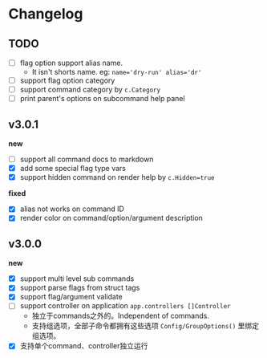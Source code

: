 # Changelog

## TODO

- [ ] flag option support alias name. 
  - It isn't shorts name. eg: `name='dry-run' alias='dr'`
- [ ] support flag option category
- [ ] support command category by `c.Category`
- [ ] print parent's options on subcommand help panel

## v3.0.1

**new**

- [ ] support all command docs to markdown
- [x] add some special flag type vars
- [x] support hidden command on render help by `c.Hidden=true`

**fixed**

- [x] alias not works on command ID
- [x] render color on command/option/argument description

## v3.0.0

**new**

- [x] support multi level sub commands
- [x] support parse flags from struct tags
- [x] support flag/argument validate
- [ ] support controller on application `app.controllers []Controller`
  - 独立于commands之外的。Independent of commands.
  - 支持组选项，全部子命令都拥有这些选项 `Config/GroupOptions()` 里绑定组选项。
- [x] 支持单个command、controller独立运行
